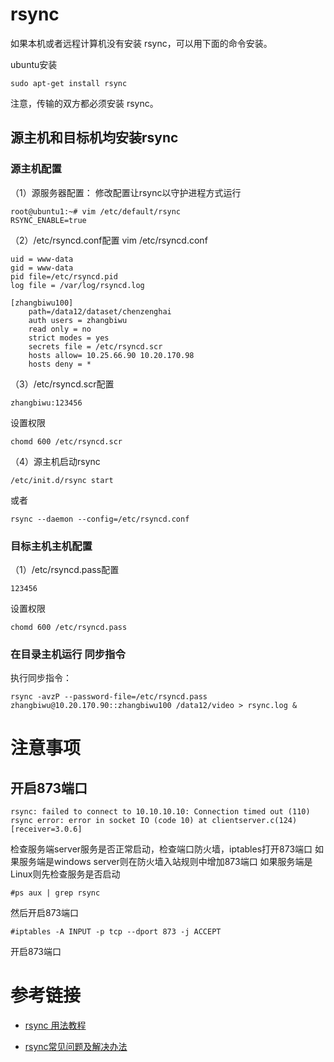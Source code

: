 # rsync

如果本机或者远程计算机没有安装 rsync，可以用下面的命令安装。

ubuntu安装
```
sudo apt-get install rsync
```
注意，传输的双方都必须安装 rsync。

## 源主机和目标机均安装rsync


### 源主机配置

（1）源服务器配置：
修改配置让rsync以守护进程方式运行
```
root@ubuntu1:~# vim /etc/default/rsync 
RSYNC_ENABLE=true
```

（2）/etc/rsyncd.conf配置
vim /etc/rsyncd.conf 
```
uid = www-data
gid = www-data
pid file=/etc/rsyncd.pid
log file = /var/log/rsyncd.log

[zhangbiwu100]
    path=/data12/dataset/chenzenghai
    auth users = zhangbiwu
    read only = no
    strict modes = yes
    secrets file = /etc/rsyncd.scr
    hosts allow= 10.25.66.90 10.20.170.98
    hosts deny = *
```

（3）/etc/rsyncd.scr配置
```
zhangbiwu:123456
```
设置权限
```
chomd 600 /etc/rsyncd.scr
```

（4）源主机启动rsync
```
/etc/init.d/rsync start
```
或者
```
rsync --daemon --config=/etc/rsyncd.conf
```

### 目标主机主机配置
（1）/etc/rsyncd.pass配置
```
123456
```
设置权限
```
chomd 600 /etc/rsyncd.pass
```

### 在目录主机运行 同步指令

执行同步指令：
```
rsync -avzP --password-file=/etc/rsyncd.pass   zhangbiwu@10.20.170.90::zhangbiwu100 /data12/video > rsync.log &
```

# 注意事项

## 开启873端口
```
rsync: failed to connect to 10.10.10.10: Connection timed out (110)
rsync error: error in socket IO (code 10) at clientserver.c(124) [receiver=3.0.6]
```
检查服务端server服务是否正常启动，检查端口防火墙，iptables打开873端口
如果服务端是windows server则在防火墙入站规则中增加873端口
如果服务端是Linux则先检查服务是否启动
```
#ps aux | grep rsync
```
然后开启873端口
```
#iptables -A INPUT -p tcp --dport 873 -j ACCEPT
```
开启873端口

# 参考链接

- [rsync 用法教程](https://www.ruanyifeng.com/blog/2020/08/rsync.html)

- [rsync常见问题及解决办法](https://blog.whsir.com/post-392.html)
